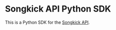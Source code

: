 # Songkick API Python SDK

This is a Python SDK for the [Songkick API](https://www.songkick.com/developer/).
